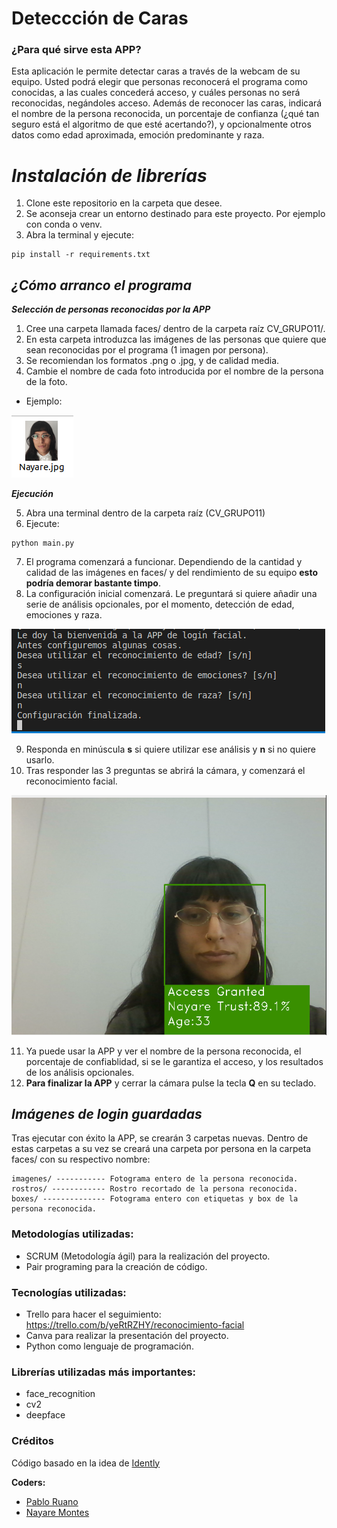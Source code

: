 # Deteccción de Caras
### ¿Para qué sirve esta APP?
Esta aplicación le permite detectar caras a través de la webcam de su equipo. Usted podrá elegir que personas reconocerá el programa como conocidas, a las cuales concederá acceso, y cuáles personas no será reconocidas, negándoles acceso. Además de reconocer las caras, indicará el nombre de la persona reconocida, un porcentaje de confianza (¿qué tan seguro está el algoritmo de que esté acertando?), y opcionalmente otros datos como edad aproximada, emoción predominante y raza.
# ***Instalación de librerías***
1. Clone este repositorio en la carpeta que desee.
2. Se aconseja crear un entorno destinado para este proyecto. Por ejemplo con conda o venv.
3. Abra la terminal y ejecute:
```
pip install -r requirements.txt
```
## ***¿Cómo arranco el programa***
***Selección de personas reconocidas por la APP***
1. Cree una carpeta llamada faces/ dentro de la carpeta raíz CV_GRUPO11/.
2. En esta carpeta introduzca las imágenes de las personas que quiere que sean reconocidas por el programa (1 imagen por persona).
3. Se recomiendan los formatos .png o .jpg, y de calidad media.
4. Cambie el nombre de cada foto introducida por el nombre de la persona de la foto. 
* Ejemplo:

 ![nombre_archivo](img/archivo.png)

***Ejecución***

5. Abra una terminal dentro de la carpeta raíz (CV_GRUPO11)
6. Ejecute:
```
python main.py
```
7. El programa comenzará a funcionar. Dependiendo de la cantidad y calidad de las imágenes en faces/ y del rendimiento de su equipo **esto podría demorar bastante timpo**.
8. La configuración inicial comenzará. Le preguntará si quiere añadir una serie de análisis opcionales, por el momento, detección de edad, emociones y raza.

![configuracion](img/config.png)

9. Responda en minúscula **s** si quiere utilizar ese análisis y **n** si no quiere usarlo.
10. Tras responder las 3 preguntas se abrirá la cámara, y comenzará el reconocimiento facial.

![demo](img/demo1.png)

11. Ya puede usar la APP y ver el nombre de la persona reconocida, el porcentaje de confiablidad, si se le garantiza el acceso, y los resultados de los análisis opcionales.
12. **Para finalizar la APP** y cerrar la cámara pulse la tecla **Q** en su teclado.
## ***Imágenes de login guardadas***
Tras ejecutar con éxito la APP, se crearán 3 carpetas nuevas. Dentro de estas carpetas a su vez se creará una carpeta por persona en la carpeta faces/ con su respectivo nombre:
```
imagenes/ ----------- Fotograma entero de la persona reconocida.
rostros/ ------------ Rostro recortado de la persona reconocida.
boxes/ -------------- Fotograma entero con etiquetas y box de la persona reconocida.
```
### Metodologías utilizadas:
- SCRUM (Metodología ágil) para la realización del proyecto.
- Pair programing para la creación de código.
### Tecnologías utilizadas:
- Trello para hacer el seguimiento: https://trello.com/b/yeRtRZHY/reconocimiento-facial
- Canva para realizar la presentación del proyecto.
- Python como lenguaje de programación.
### Librerías utilizadas más importantes:
- face_recognition
- cv2
- deepface
### Créditos
Código basado en la idea de [Idently](https://www.youtube.com/watch?v=tl2eEBFEHqM&t=19s&ab_channel=Indently)

**Coders:**
- [Pablo Ruano](https://www.linkedin.com/in/pablo-ruano-sainz/)
- [Nayare Montes](https://www.linkedin.com/in/nayare-montes-gavilan/)
